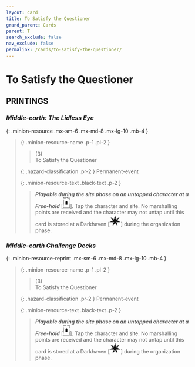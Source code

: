 ```yaml
---
layout: card
title: To Satisfy the Questioner
grand_parent: Cards
parent: T
search_exclude: false
nav_exclude: false
permalink: /cards/to-satisfy-the-questioner/
---
```


# To Satisfy the Questioner


## PRINTINGS


### _Middle-earth: The Lidless Eye_

{: .minion-resource .mx-sm-6 .mx-md-8 .mx-lg-10 .mb-4 }
> {: .minion-resource-name .p-1 .pl-2 }
> > <div class="hazard-mp">(3)</div>
> > <div class="card-name">To Satisfy the Questioner</div>
>
> {: .hazard-classification .pr-2 }
> Permanent-event
>
> {: .minion-resource-text .black-text .p-2 }
> > ***Playable during the site phase on an untapped character at a Free-hold*** <nobr>[<img src="/assets/images/free-hold.svg">]</nobr>. Tap the character and site. No marshalling points are received and the character may not untap until this card is stored at a Darkhaven <nobr>[<img src="/assets/images/dark-haven.svg">]</nobr> during the organization phase. 
> 

### _Middle-earth Challenge Decks_

{: .minion-resource-reprint .mx-sm-6 .mx-md-8 .mx-lg-10 .mb-4 }
> {: .minion-resource-name .p-1 .pl-2 }
> > <div class="hazard-mp">(3)</div>
> > <div class="card-name">To Satisfy the Questioner</div>
>
> {: .hazard-classification .pr-2 }
> Permanent-event
>
> {: .minion-resource-text .black-text .p-2 }
> > ***Playable during the site phase on an untapped character at a Free-hold*** <nobr>[<img src="/assets/images/free-hold.svg">]</nobr>. Tap the character and site. No marshalling points are received and the character may not untap until this card is stored at a Darkhaven <nobr>[<img src="/assets/images/dark-haven.svg">]</nobr> during the organization phase. 
> 
